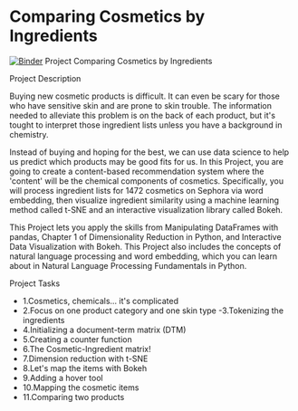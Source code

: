 # Comparing Cosmetics by Ingredients
[![Binder](https://mybinder.org/badge_logo.svg)](https://mybinder.org/v2/gh/barketi-ahlem/projet/main)
Project Comparing Cosmetics by Ingredients

Project Description

Buying new cosmetic products is difficult. It can even be scary for those who have sensitive skin and are prone to skin trouble. The information needed to alleviate this problem is on the back of each product, but it's tought to interpret those ingredient lists unless you have a background in chemistry.


Instead of buying and hoping for the best, we can use data science to help us predict which products may be good fits for us. In this Project, you are going to create a content-based recommendation system where the 'content' will be the chemical components of cosmetics. Specifically, you will process ingredient lists for 1472 cosmetics on Sephora via word embedding, then visualize ingredient similarity using a machine learning method called t-SNE and an interactive visualization library called Bokeh.

This Project lets you apply the skills from Manipulating DataFrames with pandas, Chapter 1 of Dimensionality Reduction in Python, and Interactive Data Visualization with Bokeh. This Project also includes the concepts of natural language processing and word embedding, which you can learn about in Natural Language Processing Fundamentals in Python.

Project Tasks

- 1.Cosmetics, chemicals... it's complicated 
- 2.Focus on one product category and one skin type
-3.Tokenizing the ingredients
- 4.Initializing a document-term matrix (DTM)
- 5.Creating a counter function
- 6.The Cosmetic-Ingredient matrix!
- 7.Dimension reduction with t-SNE
- 8.Let's map the items with Bokeh
- 9.Adding a hover tool 
- 10.Mapping the cosmetic items 
- 11.Comparing two products 
